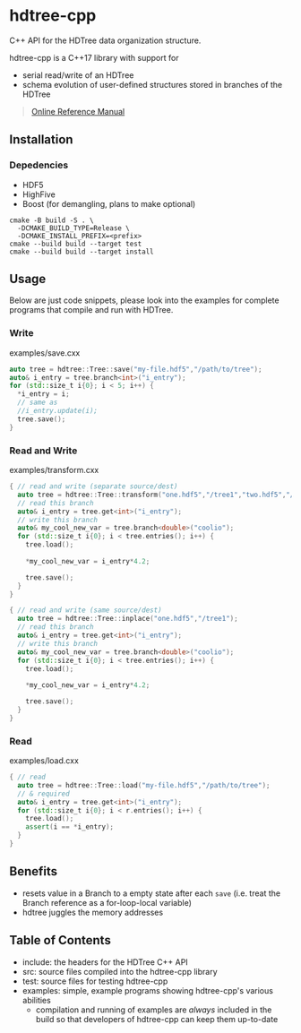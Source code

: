 # hdtree-cpp
C++ API for the HDTree data organization structure.

hdtree-cpp is a C++17 library with support for 
- serial read/write of an HDTree
- schema evolution of user-defined structures stored in branches of the HDTree

> [Online Reference Manual](docs/html/index.html)

## Installation
### Depedencies
- HDF5
- HighFive
- Boost (for demangling, plans to make optional)

```
cmake -B build -S . \
  -DCMAKE_BUILD_TYPE=Release \
  -DCMAKE_INSTALL_PREFIX=<prefix>
cmake --build build --target test
cmake --build build --target install
```

## Usage
Below are just code snippets, please look into the examples for complete
programs that compile and run with HDTree.

### Write 
examples/save.cxx
```cpp
auto tree = hdtree::Tree::save("my-file.hdf5","/path/to/tree");
auto& i_entry = tree.branch<int>("i_entry");
for (std::size_t i{0}; i < 5; i++) {
  *i_entry = i;
  // same as
  //i_entry.update(i);
  tree.save();
}
```

### Read and Write
examples/transform.cxx
```cpp
{ // read and write (separate source/dest)
  auto tree = hdtree::Tree::transform("one.hdf5","/tree1","two.hdf5","/tree2");
  // read this branch
  auto& i_entry = tree.get<int>("i_entry");
  // write this branch
  auto& my_cool_new_var = tree.branch<double>("coolio");
  for (std::size_t i{0}; i < tree.entries(); i++) {
    tree.load();
    
    *my_cool_new_var = i_entry*4.2;    

    tree.save();
  }
}

{ // read and write (same source/dest)
  auto tree = hdtree::Tree::inplace("one.hdf5","/tree1");
  // read this branch
  auto& i_entry = tree.get<int>("i_entry");
  // write this branch
  auto& my_cool_new_var = tree.branch<double>("coolio");
  for (std::size_t i{0}; i < tree.entries(); i++) {
    tree.load();
    
    *my_cool_new_var = i_entry*4.2;    

    tree.save();
  }
}
```

### Read
examples/load.cxx
```cpp
{ // read
  auto tree = hdtree::Tree::load("my-file.hdf5","/path/to/tree");
  // & required
  auto& i_entry = tree.get<int>("i_entry");
  for (std::size_t i{0}; i < r.entries(); i++) {
    tree.load();
    assert(i == *i_entry);
  }
}
```

## Benefits
- resets value in a Branch to a empty state after each `save`
  (i.e. treat the Branch reference as a for-loop-local variable)
- hdtree juggles the memory addresses

## Table of Contents
- include: the headers for the HDTree C++ API
- src: source files compiled into the hdtree-cpp library
- test: source files for testing hdtree-cpp
- examples: simple, example programs showing hdtree-cpp's various abilities
  - compilation and running of examples are _always_ included in the build
    so that developers of hdtree-cpp can keep them up-to-date
